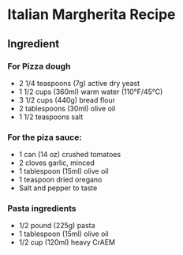 # Italian Margherita Recipe

## Ingredient

### For Pizza dough

- 2 1/4 teaspoons (7g) active dry yeast
- 1 1/2 cups (360ml) warm water (110°F/45°C)
- 3 1/2 cups (440g) bread flour
- 2 tablespoons (30ml) olive oil
- 1 1/2 teaspoons salt

### For the piza sauce:

- 1 can (14 oz) crushed tomatoes
- 2 cloves garlic, minced
- 1 tablespoon (15ml) olive oil
- 1 teaspoon dried oregano
- Salt and pepper to taste

### Pasta ingredients

- 1/2 pound (225g) pasta
- 1 tablespoon (15ml) olive oil
- 1/2 cup (120ml) heavy CrAEM